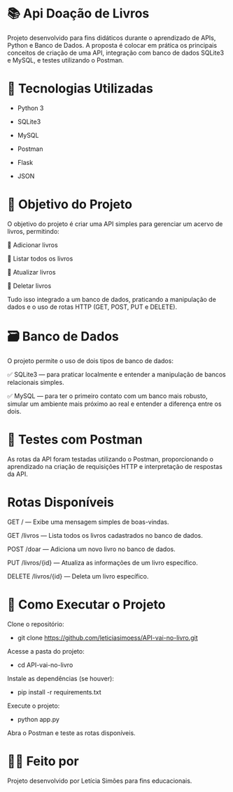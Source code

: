 # 📚 Api Doação de Livros

 Projeto desenvolvido para fins didáticos durante o aprendizado de APIs, Python e Banco de Dados. A proposta é colocar em prática os principais conceitos de criação de uma API, integração com banco de dados SQLite3 e MySQL, e testes utilizando o Postman.

# 🚀 Tecnologias Utilizadas
  - Python 3

  - SQLite3

  - MySQL

  - Postman

  - Flask 

  - JSON

# 📖 Objetivo do Projeto
O objetivo do projeto é criar uma API simples para gerenciar um acervo de livros, permitindo:

📌 Adicionar livros

📌 Listar todos os livros

📌 Atualizar livros

📌 Deletar livros

Tudo isso integrado a um banco de dados, praticando a manipulação de dados e o uso de rotas HTTP (GET, POST, PUT e DELETE).

# 🗃 Banco de Dados
O projeto permite o uso de dois tipos de banco de dados:

✅ SQLite3 — para praticar localmente e entender a manipulação de bancos relacionais simples.

✅ MySQL — para ter o primeiro contato com um banco mais robusto, simular um ambiente mais próximo ao real e entender a diferença entre os dois.

# 🧪 Testes com Postman
As rotas da API foram testadas utilizando o Postman, proporcionando o aprendizado na criação de requisições HTTP e interpretação de respostas da API.

# Rotas Disponíveis
GET / — Exibe uma mensagem simples de boas-vindas.

GET /livros — Lista todos os livros cadastrados no banco de dados.

POST /doar — Adiciona um novo livro no banco de dados.

PUT /livros/{id} — Atualiza as informações de um livro específico.

DELETE /livros/{id} — Deleta um livro específico.

# 🔧 Como Executar o Projeto
Clone o repositório:
  - git clone https://github.com/leticiasimoess/API-vai-no-livro.git

Acesse a pasta do projeto:
  - cd API-vai-no-livro

Instale as dependências (se houver):
  - pip install -r requirements.txt

Execute o projeto:
  - python app.py

Abra o Postman e teste as rotas disponíveis.

# 👩‍💻 Feito por
Projeto desenvolvido por Letícia Simões  para fins educacionais.
